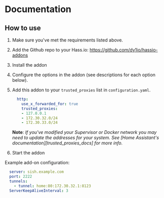# Documentation


## How to use

1. Make sure you've met the requirements listed above.
2. Add the Github repo to your Hass.io: <https://github.com/dy1io/hassio-addons>
3. Install the addon
4. Configure the options in the addon (see descriptions for each option below).
5. Add this addon to your `trusted_proxies` list in `configuration.yaml`.

    ```yaml
      http:
        use_x_forwarded_for: true
        trusted_proxies:
        - 127.0.0.1
        - 172.30.32.0/24
        - 172.30.33.0/24
    ```

    **Note**: _If you've modified your Supervisor or Docker network you may_
    _need to update the addresses for your system. See [Home Assistant's documentation][trusted_proxies_docs]_
    _for more info._

6. Start the addon

Example add-on configuration:

```yaml
  server: sish.example.com
  port: 2222
  tunnels:
    - tunnel: home:80:172.30.32.1:8123
  ServerKeepAliveInterval: 3
```
